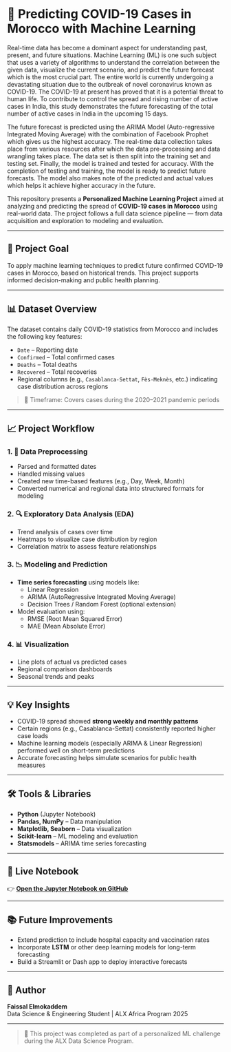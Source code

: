 # 🧠 Predicting COVID-19 Cases in Morocco with Machine Learning

Real-time data has become a dominant aspect for understanding past, present, and future situations. Machine Learning (ML) is one such subject that uses a variety of algorithms to understand the correlation between the given data, visualize the current scenario, and predict the future forecast which is the most crucial part. The entire world is currently undergoing a devastating situation due to the outbreak of novel coronavirus known as COVID-19. The COVID-19 at present has proved that it is a potential threat to human life. To contribute to control the spread and rising number of active cases in India, this study demonstrates the future forecasting of the total number of active cases in India in the upcoming 15 days. 

The future forecast is predicted using the ARIMA Model (Auto-regressive Integrated Moving Average) with the combination of Facebook Prophet which gives us the highest accuracy. The real-time data collection takes place from various resources after which the data pre-processing and data wrangling takes place. The data set is then split into the training set and testing set. Finally, the model is trained and tested for accuracy. With the completion of testing and training, the model is ready to predict future forecasts. The model also makes note of the predicted and actual values which helps it achieve higher accuracy in the future.

This repository presents a **Personalized Machine Learning Project** aimed at analyzing and predicting the spread of **COVID-19 cases in Morocco** using real-world data. The project follows a full data science pipeline — from data acquisition and exploration to modeling and evaluation.

---

## 📌 Project Goal

To apply machine learning techniques to predict future confirmed COVID-19 cases in Morocco, based on historical trends. This project supports informed decision-making and public health planning.

---

## 📊 Dataset Overview

The dataset contains daily COVID-19 statistics from Morocco and includes the following key features:

- `Date` – Reporting date  
- `Confirmed` – Total confirmed cases  
- `Deaths` – Total deaths  
- `Recovered` – Total recoveries  
- Regional columns (e.g., `Casablanca-Settat`, `Fès-Meknès`, etc.) indicating case distribution across regions  

> 📅 Timeframe: Covers cases during the 2020–2021 pandemic periods

---

## 📈 Project Workflow

### 1. 🧹 Data Preprocessing
- Parsed and formatted dates
- Handled missing values
- Created new time-based features (e.g., Day, Week, Month)
- Converted numerical and regional data into structured formats for modeling

### 2. 🔍 Exploratory Data Analysis (EDA)
- Trend analysis of cases over time
- Heatmaps to visualize case distribution by region
- Correlation matrix to assess feature relationships

### 3. 📉 Modeling and Prediction
- **Time series forecasting** using models like:
  - Linear Regression
  - ARIMA (AutoRegressive Integrated Moving Average)
  - Decision Trees / Random Forest (optional extension)
- Model evaluation using:
  - RMSE (Root Mean Squared Error)
  - MAE (Mean Absolute Error)

### 4. 📊 Visualization
- Line plots of actual vs predicted cases
- Regional comparison dashboards
- Seasonal trends and peaks

---

## 💡 Key Insights

- COVID-19 spread showed **strong weekly and monthly patterns**
- Certain regions (e.g., Casablanca-Settat) consistently reported higher case loads
- Machine learning models (especially ARIMA & Linear Regression) performed well on short-term predictions
- Accurate forecasting helps simulate scenarios for public health measures

---

## 🛠️ Tools & Libraries

- **Python** (Jupyter Notebook)
- **Pandas, NumPy** – Data manipulation
- **Matplotlib, Seaborn** – Data visualization
- **Scikit-learn** – ML modeling and evaluation
- **Statsmodels** – ARIMA time series forecasting

---

## 📎 Live Notebook

👉 [**Open the Jupyter Notebook on GitHub**](https://github.com/Faissalelmo/Covid19-Arima-Prediction/blob/main/Project%202_Personalized%20Machine%20Learning%20COVID-19%20Cases.ipynb)

---

## 📚 Future Improvements

- Extend prediction to include hospital capacity and vaccination rates
- Incorporate **LSTM** or other deep learning models for long-term forecasting
- Build a Streamlit or Dash app to deploy interactive forecasts

---

## 👤 Author

**Faissal Elmokaddem**  
Data Science & Engineering Student | ALX Africa Program 2025

---

> 📌 This project was completed as part of a personalized ML challenge during the ALX Data Science Program.


